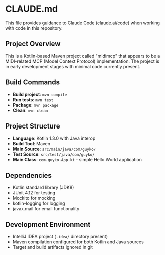 # CLAUDE.md

This file provides guidance to Claude Code (claude.ai/code) when working with code in this repository.

## Project Overview

This is a Kotlin-based Maven project called "midimcp" that appears to be a MIDI-related MCP (Model Context Protocol) implementation. The project is in early development stages with minimal code currently present.

## Build Commands

- **Build project**: `mvn compile`
- **Run tests**: `mvn test`
- **Package**: `mvn package`
- **Clean**: `mvn clean`

## Project Structure

- **Language**: Kotlin 1.3.0 with Java interop
- **Build Tool**: Maven
- **Main Source**: `src/main/java/com/guyko/`
- **Test Source**: `src/test/java/com/guyko/`
- **Main Class**: `com.guyko.App.kt` - simple Hello World application

## Dependencies

- Kotlin standard library (JDK8)
- JUnit 4.12 for testing
- Mockito for mocking
- kotlin-logging for logging
- javax.mail for email functionality

## Development Environment

- IntelliJ IDEA project (`.idea/` directory present)
- Maven compilation configured for both Kotlin and Java sources
- Target and build artifacts ignored in git